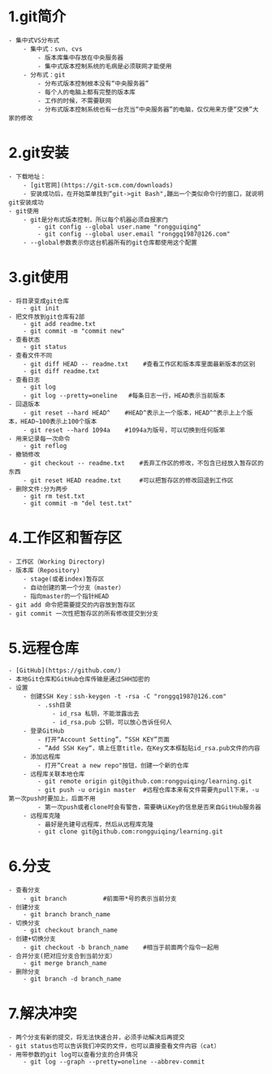 # 1.git简介
    - 集中式VS分布式
        - 集中式：svn、cvs
            - 版本库集中存放在中央服务器
            - 集中式版本控制系统的毛病是必须联网才能使用
        - 分布式：git
            - 分布式版本控制根本没有“中央服务器”
            - 每个人的电脑上都有完整的版本库
            - 工作的时候，不需要联网
            - 分布式版本控制系统也有一台充当“中央服务器”的电脑，仅仅用来方便“交换”大家的修改
# 2.git安装
    - 下载地址：
        - [git官网](https://git-scm.com/downloads)
        - 安装成功后，在开始菜单找到“git->git Bash",蹦出一个类似命令行的窗口，就说明git安装成功
    - git使用
        - git是分布式版本控制，所以每个机器必须自报家门
            - git config --global user.name "rongguiqing"
            - git config --global user.email "ronggq1987@126.com"
        - --global参数表示你这台机器所有的git仓库都使用这个配置

# 3.git使用
    - 将目录变成git仓库
        - git init
    - 把文件放到git仓库有2部
        - git add readme.txt
        - git commit -m "commit new"
    - 查看状态
        - git status
    - 查看文件不同
        - git diff HEAD -- readme.txt    #查看工作区和版本库里面最新版本的区别
        - git diff readme.txt
    - 查看日志
        - git log
        - git log --pretty=oneline   #每条日志一行，HEAD表示当前版本
    - 回退版本
        - git reset --hard HEAD^    #HEAD^表示上一个版本，HEAD^^表示上上个版本，HEAD~100表示上100个版本
        - git reset --hard 1094a    #1094a为版号，可以切换到任何版笨
    - 用来记录每一次命令
        - git reflog
    - 撤销修改
        - git checkout -- readme.txt    #丢弃工作区的修改，不包含已经放入暂存区的东西
        - git reset HEAD readme.txt     #可以把暂存区的修改回退到工作区
    - 删除文件:分为两步
        - git rm test.txt
        - git commit -m "del test.txt"
# 4.工作区和暂存区
    - 工作区（Working Directory)
    - 版本库（Repository)
        - stage(或者index)暂存区
        - 自动创建的第一个分支（master）
        - 指向master的一个指针HEAD
    - git add 命令把需要提交的内容放到暂存区
    - git commit 一次性把暂存区的所有修改提交到分支
# 5.远程仓库
    - [GitHub](https://github.com/)
    - 本地Git仓库和GitHub仓库传输是通过SHH加密的
    - 设置
        - 创建SSH Key：ssh-keygen -t -rsa -C "ronggq1987@126.com"
            - .ssh目录
                - id_rsa 私钥，不能泄露出去
                - id_rsa.pub 公钥，可以放心告诉任何人
        - 登录GitHub
            - 打开“Account Setting”，“SSH KEY”页面
            - ”Add SSH Key“，填上任意title，在Key文本框黏贴id_rsa.pub文件的内容
        - 添加远程库
            - 打开“Creat a new repo"按钮，创建一个新的仓库
        - 远程库关联本地仓库
            - git remote origin git@github.com:rongguiqing/learning.git
            - git push -u origin master  #远程仓库本来有文件需要先pull下来，-u第一次push时要加上，后面不用
            - 第一次push或者clone时会有警告，需要确认Key的信息是否来自GitHub服务器
        - 远程库克隆
            - 最好是先建号远程库，然后从远程库克隆
            - git clone git@github.com:rongguiqing/learning.git
# 6.分支
    - 查看分支
        - git branch          #前面带*号的表示当前分支
    - 创建分支
        - git branch branch_name
    - 切换分支
        - git checkout branch_name
    - 创建+切换分支
        - git checkout -b branch_name    #相当于前面两个指令一起用
    - 合并分支(把对应分支合到当前分支）
        - git merge branch_name
    - 删除分支
        - git branch -d branch_name
# 7.解决冲突
    - 两个分支有新的提交，将无法快速合并，必须手动解决后再提交
    - git status也可以告诉我们冲突的文件，也可以直接查看文件内容（cat）
    - 用带参数的git log可以查看分支的合并情况
        - git log --graph --pretty=oneline --abbrev-commit

